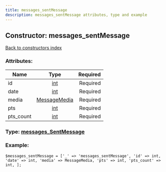 ```yaml
---
title: messages_sentMessage
description: messages_sentMessage attributes, type and example
---
```

## Constructor: messages\_sentMessage  
[Back to constructors index](index.md)



### Attributes:

| Name     |    Type       | Required |
|----------|:-------------:|---------:|
|id|[int](../types/int.md) | Required|
|date|[int](../types/int.md) | Required|
|media|[MessageMedia](../types/MessageMedia.md) | Required|
|pts|[int](../types/int.md) | Required|
|pts\_count|[int](../types/int.md) | Required|



### Type: [messages\_SentMessage](../types/messages_SentMessage.md)


### Example:

```
$messages_sentMessage = ['_' => 'messages_sentMessage', 'id' => int, 'date' => int, 'media' => MessageMedia, 'pts' => int, 'pts_count' => int, ];
```  

